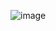 ![image](https://github.com/varunram2001/VerliogCodes/assets/80676450/a2c2b25f-193b-41ae-9bf4-b95da73fe587)

